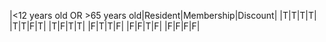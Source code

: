 |<12 years old OR >65 years old|Resident|Membership|Discount|
|T|T|T|T|
|T|T|F|T|
|T|F|T|T|
|F|T|T|F|
|F|F|T|F|
|F|F|F|F|
